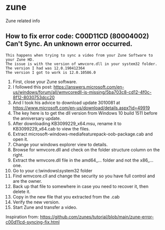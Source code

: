 # zune
Zune related info
## How to fix error code: C00D11CD (80004002) Can't Sync. An unknown error occurred.
```
This happens when trying to sync a video from your Zune Software to your Zune HD.
The issue is with the version of wmvcore.dll in your system32 folder.
The version I had was 12.0.190412364
The version I got to work is 12.0.10586.0
```

1. First, close your Zune software.
1. I followed this post: https://answers.microsoft.com/en-us/windows/forum/all/wmvcoredll-is-missing/5ba703c8-cd12-4f0c-8f12-8030753dcc20
1. And I took his advice to download update 3010081 at https://www.microsoft.com/en-us/download/details.aspx?id=49919 
1. The key here is to get the dll version from Windows 10 build 1511 before the anniversary update.
1. After downloading KB3099229_x64.msu, rename it to KB3099229_x64.cab to view the files.
1. Extract microsoft-windows-mediafeaturepack-oob-package.cab and open it.
1. Change your windows explorer view to details.
1. Browse for wmvcore.dll and check on the folder structure column on the right.
1. Extract the wmvcore.dll file in the amd64_... folder and not the x86_... one.
1. Go to your c:\windows\system32 folder
1. Find wmvcore.cll and change the security so you have full control and are the owner.
1. Back up that file to somewhere in case you need to recover it, then delete it.
1. Copy in the new file that you extracted from the .cab
1. Verify the new version.
1. Start Zune and transfer a video.

Inspiration from: https://github.com/zunes/tutorial/blob/main/zune-error-c00d11cd-syncing-fix.html
